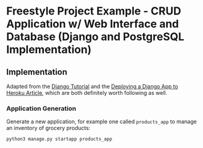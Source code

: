 # Freestyle Project Example - CRUD Application w/ Web Interface and Database (Django and PostgreSQL Implementation)

## Implementation

Adapted from the [Django Tutorial](https://docs.djangoproject.com/en/1.11/intro/tutorial01/) and the [Deploying a Django App to Heroku Article](https://devcenter.heroku.com/articles/deploying-python), which are both definitely worth following as well.

### Application Generation

Generate a new application, for example one called `products_app` to manage an inventory of grocery products:

```shell
python3 manage.py startapp products_app
```

